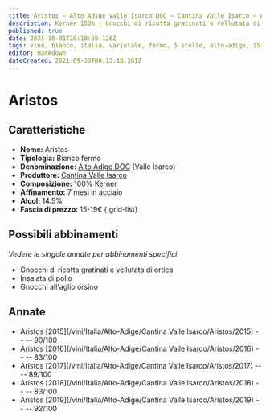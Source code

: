 ```yaml
---
title: Aristos – Alto Adige Valle Isarco DOC – Cantina Valle Isarco – Alto-Adige (IT) – 15-19€ – 5★
description: Kerner 100% | Gnocchi di ricotta gratinati e vellutata di ortica – Insalata di pollo – Gnocchi all'aglio orsino
published: true
date: 2021-10-01T20:10:59.126Z
tags: vino, bianco, italia, varietale, fermo, 5 stelle, alto-adige, 15-19€, kerner, Gnocchi di ricotta gratinati e vellutata di ortica, Insalata di pollo, Gnocchi all'aglio orsino
editor: markdown
dateCreated: 2021-09-30T08:13:18.301Z
---
```


# Aristos

## Caratteristiche
- **Nome:** Aristos
- **Tipologia:** Bianco fermo 
- **Denominazione:** [Alto Adige DOC](/denominazioni/Italia/Alto-Adige/DOC/Alto-Adige) (Valle Isarco)
- **Produttore:** [Cantina Valle Isarco](/produttori/Italia/Alto-Adige/Cantina-Valle-Isarco) 
- **Composizione:** 100% [Kerner](/vitigni/Germania/bacca-bianca/kerner)
- **Affinamento:** 7 mesi in acciaio
- **Alcol:** 14.5%
- **Fascia di prezzo:** 15-19€
{.grid-list}




## Possibili abbinamenti
*Vedere le singole annate per abbinamenti specifici*

- Gnocchi di ricotta gratinati e vellutata di ortica
- Insalata di pollo
- Gnocchi all'aglio orsino

## Annate
- Aristos [2015](/vini/Italia/Alto-Adige/Cantina Valle Isarco/Aristos/2015) -- <span class="star-4"></span> -- 90/100
- Aristos [2016](/vini/Italia/Alto-Adige/Cantina Valle Isarco/Aristos/2016) -- <span class="star-2"></span> -- 83/100
- Aristos [2017](/vini/Italia/Alto-Adige/Cantina Valle Isarco/Aristos/2017) -- <span class="star-4"></span> -- 89/100 
- Aristos [2018](/vini/Italia/Alto-Adige/Cantina Valle Isarco/Aristos/2018) -- <span class="star-2"></span> -- 83/100
- Aristos [2019](/vini/Italia/Alto-Adige/Cantina Valle Isarco/Aristos/2019) -- <span class="star-5"></span> -- 92/100 
 